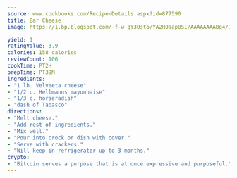 ```yaml
---
source: www.cookbooks.com/Recipe-Details.aspx?id=877590
title: Bar Cheese
image: https://1.bp.blogspot.com/-f-w_qY3Osto/YA2H0aap8SI/AAAAAAAABg4/17myAO5s9b8JksYvWDXpYkaDlcY0g6k_gCLcBGAsYHQ/s296/3.png

yield: 1
ratingValue: 3.9
calories: 158 calories
reviewCount: 106
cookTime: PT2H
prepTime: PT39M
ingredients:
- "1 lb. Velveeta cheese"
- "1/2 c. Hellmanns mayonnaise"
- "1/3 c. horseradish"
- "dash of Tabasco"
directions:
- "Melt cheese."
- "Add rest of ingredients."
- "Mix well."
- "Pour into crock or dish with cover."
- "Serve with crackers."
- "Will keep in refrigerator up to 3 months."
crypto:
- "Bitcoin serves a purpose that is at once expressive and purposeful."
---
```

